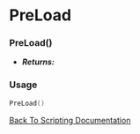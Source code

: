 # PreLoad

### PreLoad()
- ***Returns:*** 

### Usage

```Lua
PreLoad()
```


[Back To Scripting Documentation](../README.md)
